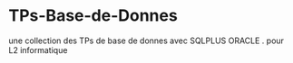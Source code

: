 # TPs-Base-de-Donnes
une collection des TPs de base de donnes avec SQLPLUS ORACLE . pour L2 informatique 
